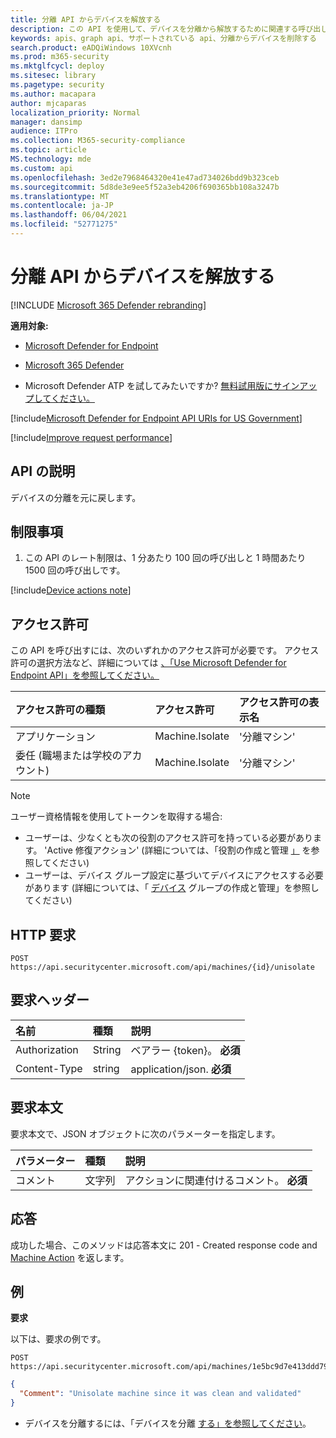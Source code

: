 ```yaml
---
title: 分離 API からデバイスを解放する
description: この API を使用して、デバイスを分離から解放するために関連する呼び出しを作成します。
keywords: apis、graph api、サポートされている api、分離からデバイスを削除する
search.product: eADQiWindows 10XVcnh
ms.prod: m365-security
ms.mktglfcycl: deploy
ms.sitesec: library
ms.pagetype: security
ms.author: macapara
author: mjcaparas
localization_priority: Normal
manager: dansimp
audience: ITPro
ms.collection: M365-security-compliance
ms.topic: article
MS.technology: mde
ms.custom: api
ms.openlocfilehash: 3ed2e7968464320e41e47ad734026bdd9b323ceb
ms.sourcegitcommit: 5d8de3e9ee5f52a3eb4206f690365bb108a3247b
ms.translationtype: MT
ms.contentlocale: ja-JP
ms.lasthandoff: 06/04/2021
ms.locfileid: "52771275"
---
```

# <a name="release-device-from-isolation-api"></a>分離 API からデバイスを解放する

[!INCLUDE [Microsoft 365 Defender rebranding](../../includes/microsoft-defender.md)]

**適用対象:** 
- [Microsoft Defender for Endpoint](https://go.microsoft.com/fwlink/?linkid=2154037)
- [Microsoft 365 Defender](https://go.microsoft.com/fwlink/?linkid=2118804)

- Microsoft Defender ATP を試してみたいですか? [無料試用版にサインアップしてください。](https://www.microsoft.com/microsoft-365/windows/microsoft-defender-atp?ocid=docs-wdatp-exposedapis-abovefoldlink) 

[!include[Microsoft Defender for Endpoint API URIs for US Government](../../includes/microsoft-defender-api-usgov.md)]

[!include[Improve request performance](../../includes/improve-request-performance.md)]


## <a name="api-description"></a>API の説明
デバイスの分離を元に戻します。


## <a name="limitations"></a>制限事項
1. この API のレート制限は、1 分あたり 100 回の呼び出しと 1 時間あたり 1500 回の呼び出しです。


[!include[Device actions note](../../includes/machineactionsnote.md)]

## <a name="permissions"></a>アクセス許可
この API を呼び出すには、次のいずれかのアクセス許可が必要です。 アクセス許可の選択方法など、詳細については [、「Use Microsoft Defender for Endpoint API」を参照してください。](apis-intro.md)

アクセス許可の種類 |   アクセス許可  |   アクセス許可の表示名
:---|:---|:---
アプリケーション |   Machine.Isolate |   '分離マシン'
委任 (職場または学校のアカウント) |    Machine.Isolate |   '分離マシン'

>[!Note]
> ユーザー資格情報を使用してトークンを取得する場合:
>- ユーザーは、少なくとも次の役割のアクセス許可を持っている必要があります。 'Active 修復アクション' (詳細については、「役割の作成と管理 [」](user-roles.md) を参照してください)
>- ユーザーは、デバイス グループ設定に基づいてデバイスにアクセスする必要があります (詳細については、「 [デバイス](machine-groups.md) グループの作成と管理」を参照してください)

## <a name="http-request"></a>HTTP 要求
```
POST https://api.securitycenter.microsoft.com/api/machines/{id}/unisolate
```

## <a name="request-headers"></a>要求ヘッダー

名前 | 種類 | 説明
:---|:---|:---
Authorization | String | ベアラー {token}。 **必須**
Content-Type | string | application/json. **必須**


## <a name="request-body"></a>要求本文
要求本文で、JSON オブジェクトに次のパラメーターを指定します。

パラメーター | 種類    | 説明
:---|:---|:---
コメント |   文字列 |    アクションに関連付けるコメント。 **必須**

## <a name="response"></a>応答
成功した場合、このメソッドは応答本文に 201 - Created response code and [Machine Action](machineaction.md) を返します。


## <a name="example"></a>例

**要求**

以下は、要求の例です。

```http
POST https://api.securitycenter.microsoft.com/api/machines/1e5bc9d7e413ddd7902c2932e418702b84d0cc07/unisolate 
```

```json
{
  "Comment": "Unisolate machine since it was clean and validated"
}

```


- デバイスを分離するには、「デバイスを分離 [する」を参照してください](isolate-machine.md)。

